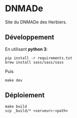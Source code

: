 # DNMADe

Site du DNMADe des Herbiers.

## Développement

En utilisant **python 3**:

```
pip install -r requirements.txt
brew install sass/sass/sass
```

Puis 

```
make dev
```

## Déploiement

```
make build
scp _build/* <serveur>:<path>
```